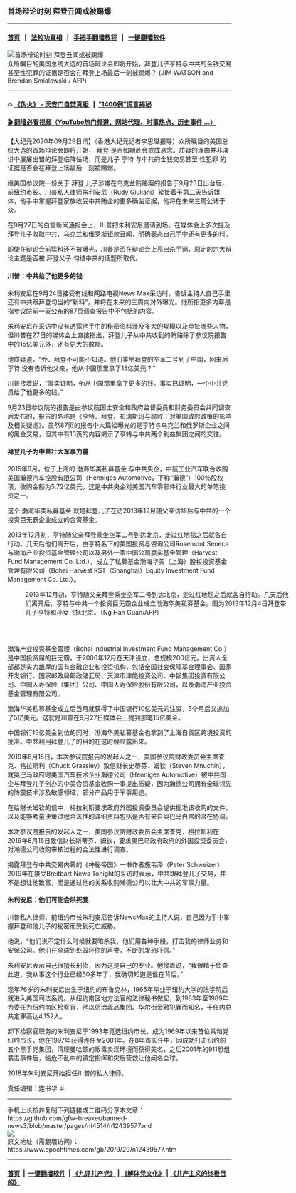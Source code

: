 ### 首场辩论时刻 拜登丑闻或被踢爆
------------------------

#### [首页](https://github.com/gfw-breaker/banned-news3/blob/master/README.md) &nbsp;&nbsp;|&nbsp;&nbsp; [法轮功真相](https://github.com/begood0513/basic/blob/master/README.md)  &nbsp;&nbsp;|&nbsp;&nbsp; [手把手翻墙教程](https://github.com/gfw-breaker/guides/wiki)  &nbsp;&nbsp;|&nbsp;&nbsp; [一键翻墙软件](https://github.com/gfw-breaker/nogfw/blob/master/README.md)  



<div><img alt="首场辩论时刻 拜登丑闻或被踢爆" class="attachment-djy_600_400 size-djy_600_400 wp-post-image" src="https://i.epochtimes.com/assets/uploads/2020/09/000_8QV7AM-600x400.jpg"/>
<div class="caption">
 众所瞩目的美国总统大选的首场辩论会即将开始，拜登儿子亨特与中共的金钱交易甚至性犯罪的证据是否会在拜登上场最后一刻被踢爆？ (JIM WATSON and Brendan Smialowski / AFP)
</div></div><hr/>

#### 💥 [《伪火》 - 天安门自焚真相 ](http://158.247.195.190:10000/videos/blog/weihuo.html)&nbsp; |&nbsp; [“1400例”谎言揭秘  ](http://158.247.195.190:10000/videos/blog/jiexi1400.html)

#### [ 🎬  翻墙必看视频（YouTube热门频道、网站代理、时事热点、历史事件 ...）](https://github.com/gfw-breaker/links/blob/master/banned.md)

<div><p>
 【大纪元2020年09月29日讯】（香港大纪元记者李思璐报导）众所瞩目的美国总统大选的首场辩论会即将开始，
 <ok href="https://www.epochtimes.com/gb/tag/%E6%8B%9C%E7%99%BB.html">
  拜登
 </ok>
 是否如期赴会或成悬念。质疑的理由并非演讲中屡屡出错的拜登临阵怯场，而是儿子
 <ok href="https://www.epochtimes.com/gb/tag/%E4%BA%A8%E7%89%B9.html">
  亨特
 </ok>
 与中共的金钱交易甚至
 <ok href="https://www.epochtimes.com/gb/tag/%E6%80%A7%E7%8A%AF%E7%BD%AA.html">
  性犯罪
 </ok>
 的证据是否会在拜登上场最后一刻被踢爆。
</p>
<p>
 继美国参议院一份关于
 <ok href="https://www.epochtimes.com/gb/tag/%E6%8B%9C%E7%99%BB.html">
  拜登
 </ok>
 儿子涉嫌在乌克兰贿赂案的报告于9月23日出台后，前纽约市长、川普私人律师朱利安尼（Rudy Giuliani）紧接着于第二天告诉媒体，他手中掌握拜登家族收受中共贿金的更多确凿证据，他将在未来三周公诸于众。
</p>
<p>
 在9月27日的白宫新闻通报会上，川普把朱利安尼邀请到场。在媒体会上多次提及拜登儿子收取中共、乌克兰和俄罗斯钜款丑闻，明确表态自己手中还有更多的料。
</p>
<p>
 即使在辩论会前猛料还不被曝光，川普是否在辩论会上亮出杀手锏，原定的六大辩论主题是否被
 <ok href="https://www.epochtimes.com/gb/tag/%E6%8B%9C%E7%99%BB%E7%88%B6%E5%AD%90.html">
  拜登父子
 </ok>
 勾结中共的话题所取代。
</p>
<h4>
 川普：中共给了他更多的钱
</h4>
<p>
 朱利安尼在9月24日接受有线和网路电视News Max采访时，告诉主持人自己手里还有中共跟拜登勾当的“新料”，并将在未来的三周内对外曝光。他所指更多内幕是指参议院前一天公布的87页调查报告中不包括的内容。
</p>
<p>
 朱利安尼在采访中没有透露他手中的秘密资料涉及多大的规模以及牵扯哪些人物，但川普在27日的媒体会上直接指出，拜登儿子从中共收到的贿赂除了参议院报告中的15亿美元外，还有更大的数额。
</p>
<p>
 他质疑道，“乔．拜登不可能不知道。他们乘坐拜登的空军二号到了中国，回来后
 <ok href="https://www.epochtimes.com/gb/tag/%E4%BA%A8%E7%89%B9.html">
  亨特
 </ok>
 没有告诉他父亲，他从中国那里拿了15亿美元？”
</p>
<p>
 川普接着说，“事实证明，他从中国那里拿了更多的钱。事实已证明，一个中共党员给了他更多的钱。”
</p>
<p>
 9月23日参议院的报告是由参议院国土安全和政府监督委员和财务委员会共同调查后发布的，报告的名称是《亨特．拜登、布瑞斯玛与腐败：对美国政府政策的影响及相关疑虑》。虽然87页的报告中大篇幅曝光的是亨特与乌克兰和俄罗斯企业之间的黑金交易，但其中有13页的内容揭示了亨特与中共两个利益集团之间的交往。
</p>
<h4>
 拜登儿子为中共壮大军事力量
</h4>
<p>
 2015年9月，位于上海的
 <ok href="https://www.epochtimes.com/gb/tag/%E6%B8%A4%E6%B5%B7%E5%8D%8E%E7%BE%8E%E7%A7%81%E5%8B%9F%E5%9F%BA%E9%87%91.html">
  渤海华美私募基金
 </ok>
 与中共央企，中航工业汽车联合收购美国瀚德汽车控股有限公司（Henniges Automotive，下称“瀚德”）100％股权项，收购金额为5.72亿美元。这是中共央企对美国汽车零部件行业最大的单笔投资之一。
</p>
<p>
 这个
 <ok href="https://www.epochtimes.com/gb/tag/%E6%B8%A4%E6%B5%B7%E5%8D%8E%E7%BE%8E%E7%A7%81%E5%8B%9F%E5%9F%BA%E9%87%91.html">
  渤海华美私募基金
 </ok>
 就是拜登儿子在访2013年12月随父亲访华后与中共的一个投资巨无霸企业成立的合资基金。
</p>
<p>
 2013年12月初，亨特随父亲拜登乘坐空军二号到达北京，走过红地毯之后就各自行动。几天后他们离开后，由亨特名下的美国投资与咨询公司Rosemont Seneca与渤海产业投资基金管理公司以及另外一家中国公司嘉实基金管理（Harvest Fund Management Co. Ltd.），成立了私募基金渤海华美（上海）股权投资基金管理有限公司（Bohai Harvest RST（Shanghai）Equity Investment Fund Management Co. Ltd.）。
</p>
<figure class="wp-caption aligncenter" id="attachment_12439591" style="width: 600px">
 <ok href="https://i.epochtimes.com/assets/uploads/2020/09/000_Hkg9251154-e1601387252954.jpg">
  <img alt="" class="size-large wp-image-12439591" src="https://i.epochtimes.com/assets/uploads/2020/09/000_Hkg9251154-600x403.jpg"/>
 </ok>
 <br/><figcaption class="wp-caption-text">
  2013年12月初，亨特随父亲拜登乘坐空军二号到达北京，走过红地毯之后就各自行动。几天后他们离开后，亨特与中共一个投资巨无霸企业成立渤海华美私募基金。图为2013年12月4日拜登带儿子亨特和孙女飞抵北京。（Ng Han Guan/AFP）
 </figcaption><br/>
</figure><br/>
<p>
 渤海产业投资基金管理（Bohai Industrial Investment Fund Management Co.）是中国投资届的巨无霸，于2006年12月在天津设立，总规模200亿元。出资人全部都是实力雄厚的国有金融企业和投资机构，包括全国社会保障基金理事会、国家开发银行、国家邮政局邮政储汇局、天津市津能投资公司、中银集团投资有限公司、中国人寿保险（集团）公司、中国人寿保险股份有限公司，以及渤海产业投资基金管理有限公司。
</p>
<p>
 渤海华美私募基金成立后当月就获得了中国银行10亿美元的注资，5个月后又追加了5亿美元。这就是川普在9月27日媒体会上提到那笔15亿美金。
</p>
<p>
 中国银行15亿美金到位的同时，渤海华美私募基金也拿到了上海自贸区跨境投资的批准。中共利用拜登儿子的目的在这时候显露出来。
</p>
<p>
 2019年8月15日，本次参议院报告的发起人之一，美国参议院财政委员会主席查克．格拉斯利（Chuck Grassley）致信财长史蒂芬．姆钦（Steven Mnuchin），就奥巴马政府时美国汽车技术企业瀚德公司（Henniges Automotive）被中共国企与拜登儿子创办的中美合资基金收购一事提出质疑，因为瀚德公司拥有全球领先的防震技术涉及敏感领域，部分产品用于军事用途。
</p>
<p>
 在给财长姆钦的信中，格拉利斯要求政府外国投资委员会提供批准该收购的文件，以及能够考量决策过程合法性的详细资料包括是否有来自奥巴马白宫的潜在协调。
</p>
<p>
 本次参议院报告的发起人之一，美国参议院财政委员会主席查克．格拉斯利在2019年8月15日致信财长斯蒂芬．姆钦，要求奥巴马政府政府的外国投资委员会，对瀚德公司收购审核过程的合法性进行调查。
</p>
<p>
 揭露拜登与中共交易内幕的《神秘帝国》一书作者施韦泽（Peter Schweizer）2019年在接受Breitbart News Tonight的采访时表示，中共跟拜登儿子交易，并不是想让他致富，而是通过他的关系收购瀚德公司以壮大中共的军事力量。
</p>
<h4>
 朱利安尼：他们可能会杀死我
</h4>
<p>
 川普私人律师、前纽约市长朱利安尼告诉NewsMax的主持人说，自己因为手中掌握拜登和他儿子的秘密而受到死亡威胁。
</p>
<p>
 他说，“他们说不定什么时候就要暗杀我，他们用各种手段，打击我的律师业务和安保公司。他们在全球到处毁坏你的声誉，不断的发恐吓信。”
</p>
<p>
 朱利安尼表示自己很擅长刑侦，因为这是自己的专业。他接着说，“我很精于侦查此道，我从事这个行业已经50多年了，我确切知道是谁在背后。”
</p>
<p>
 现年76岁的朱利安尼出生于纽约的布鲁克林，1965年毕业于纽约大学的法学院后就进入美国司法系统。从纽约南区地方法官的法律秘书做起，到1983年至1989年为委任为纽约南区检察官，他以惩治毒品集团、华尔街金融犯罪而知名，于任内总共定罪高达4,152人。
</p>
<p>
 卸下检察官职务的朱利安尼于1993年竞选纽约市长，成为1969年以来首位共和党纽约市长，他在1997年获得连任至2001年。在8年市长任中，因成功打击纽约的五个黑手党集团，清理曼哈顿的贩毒卖淫环境而获得美名，之后2001年的911恐组袭击事件后，临危不乱中的镇定指挥和灾后营救让他闻名全球。
</p>
<p>
 2018年朱利安尼开始担任川普的私人律师。
</p>
<p>
 责任编辑：连书华 ＃
</p>
</div>
<hr/>
手机上长按并复制下列链接或二维码分享本文章：<br/>
https://github.com/gfw-breaker/banned-news3/blob/master/pages/nf4514/n12439577.md <br/>
<a href='https://github.com/gfw-breaker/banned-news3/blob/master/pages/nf4514/n12439577.md'><img src='https://github.com/gfw-breaker/banned-news3/blob/master/pages/nf4514/n12439577.md.png'/></a> <br/>
原文地址（需翻墙访问）：https://www.epochtimes.com/gb/20/9/29/n12439577.htm


------------------------
#### [首页](https://github.com/gfw-breaker/banned-news3/blob/master/README.md) &nbsp;|&nbsp; [一键翻墙软件](https://github.com/gfw-breaker/nogfw/blob/master/README.md) &nbsp;| [《九评共产党》](https://github.com/gfw-breaker/9ping.md/blob/master/README.md#九评之一评共产党是什么) | [《解体党文化》](https://github.com/gfw-breaker/jtdwh.md/blob/master/README.md) | [《共产主义的终极目的》](https://github.com/gfw-breaker/gczydzjmd.md/blob/master/README.md)


<img src='http://gfw-breaker.win/banned-news3/pages/nf4514/n12439577.md' width='0px' height='0px'/>